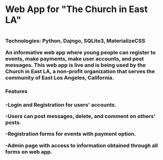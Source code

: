 <h1>Web App for "The Church in East LA" <h1>
<h3>Technologies: Python, Dajngo, SQLite3, MaterializeCSS
<p> An informative web app where young people can register to events, make payments, make user accounts, and post messages. This web app is live and is being used by the Church in East LA, a non-profit organization that serves the community of East Los Angeles, California. <p>

<h3>Features<h3>
<p>-Login and Registration for users' accounts.<p>
<p>-Users can post messages, delete, and comment on others' posts.<p>
<p>-Registration forms for events with payment option.<p>
<p>-Admin page with access to information obtained through all forms on web app.<p>

